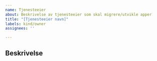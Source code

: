 ```yaml
---
name: Tjenesteeier
about: Beskrivelse av tjenesteeier som skal migrere/utvikle apper
title: "[Tjenesteeier navn]"
labels: kind/owner
assignees: ''

---
```


## Beskrivelse

<todo>
